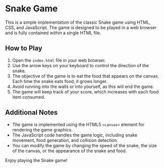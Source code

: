 # Snake Game

This is a simple implementation of the classic Snake game using HTML, CSS, and JavaScript. The game is designed to be played in a web browser and is fully contained within a single HTML file.

## How to Play

1. Open the `index.html` file in your web browser.
2. Use the arrow keys on your keyboard to control the direction of the snake.
3. The objective of the game is to eat the food that appears on the canvas. Each time the snake eats food, it grows longer.
4. Avoid running into the walls or into yourself, as this will end the game.
5. The game will keep track of your score, which increases with each food item consumed.

## Additional Notes

- The game is implemented using the HTML5 `<canvas>` element for rendering the game graphics.
- The JavaScript code handles the game logic, including snake movement, food generation, and collision detection.
- You can modify the game by changing the speed of the snake, the size of the canvas, or the appearance of the snake and food.

Enjoy playing the Snake game!